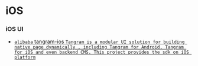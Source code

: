 # iOS

### iOS UI
 - [`alibaba` tangram-ios `Tangram is a modular UI solution for building native page dynamically , including Tangram for Android, Tangram for iOS and even backend CMS. This project provides the sdk on iOS platform`](https://github.com/alibaba/tangram-ios)
